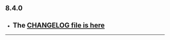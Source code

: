## 8.4.0

- ## The [CHANGELOG file is here](https://flutter-sound.canardoux.xyz/changelog.html)

-----------------------------------------------------------------------------------------------------------------------------------
